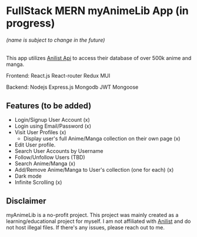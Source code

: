 # FullStack MERN myAnimeLib App (in progress)

###### (name is subject to change in the future)

This app utilizes [Anilist Api](https://github.com/AniList/ApiV2-GraphQL-Docs) to access their database of over 500k anime and manga.

Frontend:
React.js React-router Redux MUI

Backend:
Nodejs Express.js Mongodb JWT Mongoose

## Features (to be added)

- Login/Signup User Account (x)
- Login using Email/Password (x) 
- Visit User Profiles (x) 
  - Display user's full Anime/Manga collection on their own page (x) 
- Edit User profile.
- Search User Accounts by Username
- Follow/Unfollow Users (TBD)
- Search Anime/Manga (x) 
- Add/Remove Anime/Manga to User's collection (one for each) (x)
- Dark mode
- Infinite Scrolling (x)

## Disclaimer

myAnimeLib is a no-profit project. This project was mainly created as a learning/educational project for myself. I am not affiliated with [Anilist](https://anilist.co/) and do not host illegal files.
If there's any issues, please reach out to me.
